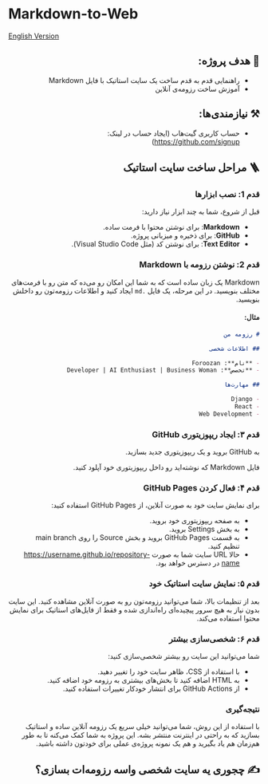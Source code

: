 # Markdown-to-Web

<div dir="ltr">

[English Version](./README.md)

</div>

<div dir="rtl">

## 🎯 هدف پروژه:

- راهنمایی قدم به قدم ساخت یک سایت استاتیک با فایل Markdown
- آموزش ساخت رزومه‌ی آنلاین

## ⚒️ نیازمندی‌ها:

- حساب کاربری گیت‌هاب (ایجاد حساب در لینک: https://github.com/signup)

## 🪜 مراحل ساخت سایت استاتیک

### قدم 1: نصب ابزارها

قبل از شروع، شما به چند ابزار نیاز دارید:

- **Markdown**: برای نوشتن محتوا با فرمت ساده.
- **GitHub**: برای ذخیره و میزبانی پروژه.
- **Text Editor**: برای نوشتن کد (مثل Visual Studio Code).

### قدم 2: نوشتن رزومه با Markdown

Markdown یک زبان ساده است که به شما این امکان رو می‌ده که متن رو با فرمت‌های مختلف بنویسید. در این مرحله، یک فایل `.md` ایجاد کنید و اطلاعات رزومه‌تون رو داخلش بنویسید.

#### مثال:

```markdown
# رزومه من

## اطلاعات شخصی

- **نام**: Foroozan
- **تخصص**: Developer | AI Enthusiast | Business Woman

## مهارت‌ها

- Django
- React
- Web Development
```

### قدم ۳: ایجاد ریپوزیتوری GitHub

به GitHub بروید و یک ریپوزیتوری جدید بسازید.

فایل Markdown که نوشته‌اید رو داخل ریپوزیتوری خود آپلود کنید.

### قدم ۴: فعال کردن GitHub Pages

برای نمایش سایت خود به صورت آنلاین، از GitHub Pages استفاده کنید:

- به صفحه ریپوزیتوری خود بروید.
- به بخش Settings بروید.
- به قسمت GitHub Pages بروید و بخش Source را روی main branch تنظیم کنید.
- حالا URL سایت شما به صورت https://username.github.io/repository-name در دسترس خواهد بود.

### قدم ۵: نمایش سایت استاتیک خود

بعد از تنظیمات بالا، شما می‌توانید رزومه‌تون رو به صورت آنلاین مشاهده کنید. این سایت بدون نیاز به هیچ سرور پیچیده‌ای راه‌اندازی شده و فقط از فایل‌های استاتیک برای نمایش محتوا استفاده می‌کند.

### قدم ۶: شخصی‌سازی بیشتر

شما می‌توانید این سایت رو بیشتر شخصی‌سازی کنید:

- با استفاده از CSS، ظاهر سایت خود را تغییر دهید.
- به HTML اضافه کنید تا بخش‌های بیشتری به رزومه خود اضافه کنید.
- از GitHub Actions برای انتشار خودکار تغییرات استفاده کنید.

### نتیجه‌گیری

با استفاده از این روش، شما می‌توانید خیلی سریع یک رزومه آنلاین ساده و استاتیک بسازید که به راحتی در اینترنت منتشر بشه. این پروژه به شما کمک می‌کنه تا به طور هم‌زمان هم یاد بگیرید و هم یک نمونه پروژه‌ی عملی برای خودتون داشته باشید.

## ✍️ چجوری یه سایت شخصی واسه رزومه‌ات بسازی؟

</div>
